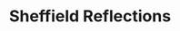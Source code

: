 ---
title: "Sheffield Reflections"
video:
    src: https://vimeo.com/670797833
    id: 670797833
    type: vimeo
image:
    src: /assets/videography/sheffield_reflections.avif
    alt: 

---